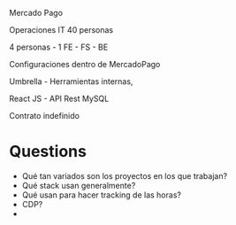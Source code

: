 
Mercado Pago

Operaciones IT 40 personas

4 personas - 1 FE - FS - BE 

Configuraciones dentro de MercadoPago

Umbrella - Herramientas internas, 

React JS  - API Rest MySQL

Contrato indefinido


# Questions

- Qué tan variados son los proyectos en los que trabajan?
- Qué stack usan generalmente?
- Qué usan para hacer tracking de las horas?
- CDP?
- 



